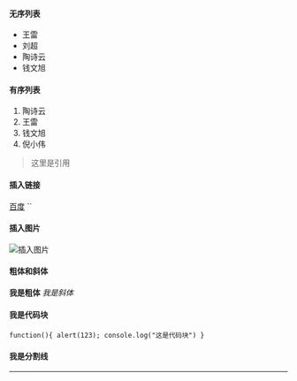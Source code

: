 #### 无序列表
- 王雷
- 刘超
- 陶诗云
- 钱文旭

#### 有序列表
1. 陶诗云
2. 王雷
3. 钱文旭
4. 倪小伟

> 这里是引用

#### 插入链接

[百度](http://www.baidu.com)
``
#### 插入图片

![插入图片](./544741785051c.jpg)


#### 粗体和斜体

**我是粗体**
_我是斜体_


#### 我是代码块

`
    function(){
        alert(123);
        console.log("这是代码块")
    }
`


#### 我是分割线
* * *
